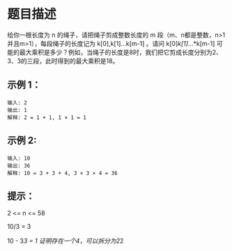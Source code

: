 # 题目描述
给你一根长度为 n 的绳子，请把绳子剪成整数长度的 m 段（m、n都是整数，n>1并且m>1），每段绳子的长度记为 k[0],k[1]...k[m-1] 。请问 k[0]*k[1]*...*k[m-1] 可能的最大乘积是多少？例如，当绳子的长度是8时，我们把它剪成长度分别为2、3、3的三段，此时得到的最大乘积是18。

## 示例 1：
```
输入: 2
输出: 1
解释: 2 = 1 + 1, 1 × 1 = 1
```

## 示例 2:
```
输入: 10
输出: 36
解释: 10 = 3 + 3 + 4, 3 × 3 × 4 = 36
```

## 提示：
2 <= n <= 58

10/3 = 3

10 - 3*3 = 1 证明存在一个4，可以拆分为2*2